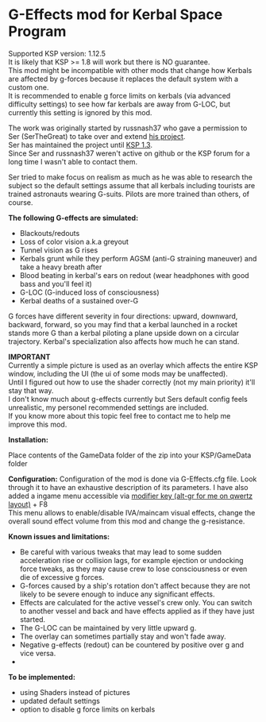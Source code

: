 # G-Effects mod for Kerbal Space Program

Supported KSP version: 1.12.5 <br/>
It is likely that KSP >= 1.8 will work but there is NO guarantee.<br/>
This mod might be incompatible with other mods that change how Kerbals are affected by g-forces because it replaces the default system with a custom one.<br/>
It is recommended to enable g force limits on kerbals (via advanced difficulty settings) to see how far kerbals are away from G-LOC, but currently this setting is ignored by this mod.

The work was originally started by russnash37 who gave a permission to Ser (SerTheGreat) to take over and extend [his project](https://forum.kerbalspaceprogram.com/topic/95579-plugin-090-wip-g-force-v004-alpha-experience-the-effects-of-g-forces-on-your-kerbals).<br/>
Ser has maintained the project until [KSP 1.3](https://forum.kerbalspaceprogram.com/topic/113341-130-122-g-effects-blackouts-redouts-g-locs-v042-2017-jun-25/).<br/>
Since Ser and russnash37 weren't active on github or the KSP forum for a long time I wasn't able to contact them.

Ser tried to make focus on realism as much as he was able to research the subject so the default settings assume that all kerbals including tourists are trained astronauts wearing G-suits.
Pilots are more trained than others, of course.

**The following G-effects are simulated:**
* Blackouts/redouts
* Loss of color vision a.k.a greyout
* Tunnel vision as G rises
* Kerbals grunt while they perform AGSM (anti-G straining maneuver) and take a heavy breath after
* Blood beating in kerbal's ears on redout (wear headphones with good bass and you'll feel it)
* G-LOC (G-induced loss of consciousness)
* Kerbal deaths of a sustained over-G
 
G forces have different severity in four directions: upward, downward, backward, forward, so you may find that a kerbal launched in a rocket stands more G than
a kerbal piloting a plane upside down on a circular trajectory.
Kerbal's specialization also affects how much he can stand.

**IMPORTANT**<br/>
Currently a simple picture is used as an overlay which affects the entire KSP window, including the UI (the ui of some mods may be unaffected).<br/>
Until I figured out how to use the shader correctly (not my main priority) it'll stay that way.<br/>
I don't know much about g-effects currently but Sers default config feels unrealistic, my personel recommended settings are included.<br/>
If you know more about this topic feel free to contact me to help me improve this mod.

**Installation:**

Place contents of the GameData folder of the zip into your KSP/GameData folder

**Configuration:**
Configuration of the mod is done via G-Effects.cfg file. Look through it to have an exhaustive description of its parameters.
I have also added a ingame menu accessible via [modifier key (alt-gr for me on qwertz layout)](https://wiki.kerbalspaceprogram.com/wiki/Key_bindings) + F8<br/>
This menu allows to enable/disable IVA/maincam visual effects, change the overall sound effect volume from this mod and change the g-resistance.

**Known issues and limitations:**
- Be careful with various tweaks that may lead to some sudden acceleration rise or collision lags, for example ejection or undocking force tweaks, as they may cause crew to lose consciousness or even die of excessive g forces.
- G-forces caused by a ship's rotation don't affect because they are not likely to be severe enough to induce any significant effects.
- Effects are calculated for the active vessel's crew only. You can switch to another vessel and back and have effects applied as if they have just started.
- The G-LOC can be maintained by very little upward g.
- The overlay can sometimes partially stay and won't fade away.
- Negative g-effects (redout) can be countered by positive over g and vice versa.
- 
**To be implemented:**
- using Shaders instead of pictures
- updated default settings
- option to disable g force limits on kerbals

